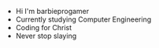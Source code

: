 - Hi I'm barbieprogamer
- Currently studying Computer Engineering
- Coding for Christ
- Never stop slaying
